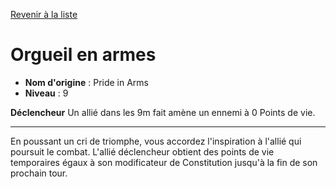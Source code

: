 [Revenir à la liste](list.md)

# Orgueil en armes

 * **Nom d'origine** : Pride in Arms
 * **Niveau** : 9


<p><span id="ctl00_MainContent_DetailedOutput"><strong>Déclencheur</strong> Un allié dans les 9m fait amène un ennemi à 0 Points de vie.<br></span></p>
<hr>
<p>En poussant un cri de triomphe, vous accordez l'inspiration à l'allié qui poursuit le combat. L'allié déclencheur obtient des points de vie temporaires égaux à son modificateur de Constitution jusqu'à la fin de son prochain tour.&nbsp;</p>
